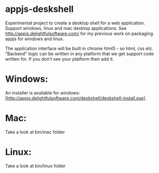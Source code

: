 appjs-deskshell
===============

Experimental project to create a desktop shell for a web application. Support windows, linux and mac 
desktop applications. See http://appjs.delightfulsoftware.com/ for my previous work on packaging appjs for windows and linux.

The application interface will be built in chrome html5 - so html, css etc. "Backend" logic can be written in any
platform that we get support code written for. If you don't see your platform then add it.

Windows:
========

An installer is available for windows: [http://appjs.delightfulsoftware.com/deskshell/deskshell-install.exe].


Mac:
====
Take a look at bin/mac folder

Linux:
============

Take a look at bin/linux folder

